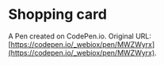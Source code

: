 # Shopping card

A Pen created on CodePen.io. Original URL: [https://codepen.io/_webiox/pen/MWZWyrx](https://codepen.io/_webiox/pen/MWZWyrx).

